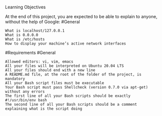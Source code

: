 Learning Objectives

At the end of this project, you are expected to be able to explain to anyone, without the help of Google:
#General

    What is localhost/127.0.0.1
    What is 0.0.0.0
    What is /etc/hosts
    How to display your machine’s active network interfaces

#Requirements
#General

    Allowed editors: vi, vim, emacs
    All your files will be interpreted on Ubuntu 20.04 LTS
    All your files should end with a new line
    A README.md file, at the root of the folder of the project, is mandatory
    All your Bash script files must be executable
    Your Bash script must pass Shellcheck (version 0.7.0 via apt-get) without any errors
    The first line of all your Bash scripts should be exactly #!/usr/bin/env bash
    The second line of all your Bash scripts should be a comment explaining what is the script doing


